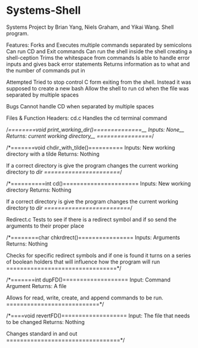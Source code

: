 # Systems-Shell
Systems Project by Brian Yang, Niels Graham, and Yikai Wang. Shell program.

Features:
Forks and Executes multiple commands separated by semicolons
	Can run CD and Exit commands
	Can run the shell inside the shell creating a shell-ception
	Trims the whitespace from commands
	Is able to handle error inputs and gives back error statements
  Returns information as to what and the number of commands put in


Attempted
	Tried to stop control C form exiting from the shell. Instead it was supposed to create a
new bash
Allow the shell to run cd when the file was separated by multiple spaces  


Bugs
	Cannot handle CD when separated by multiple spaces


Files & Function Headers:
cd.c
Handles the cd terminal command

/*========void print_working_dir()==============__
Inputs: None__
Returns: current working directory__
================*/


/*=======void chdir_with_tilde()==========
Inputs: New working directory with a tilde
Returns: Nothing


If a correct directory is give the program changes the
current working directory to *dir
======================*/


/*==========int cd()======================
Inputs: New working directory
Returns: Nothing


If a correct directory is give the program changes the
current working directory to *dir
=========================*/


Redirect.c
Tests to see if there is a redirect symbol and if so send the
arguments to their proper place

/*========char chkrdrect()================
Inputs: Arguments
Returns: Nothing


Checks for specific redirect symbols and if one is
found it turns on a series of boolean holders that will
influence how the program will run
================================*/


/*=======int dupFD()===================
Input: Command Argument
Returns: A file


Allows for read, write, create, and append commands
to be run.
===========================*/


/*====void revertFD()===================
Input: The file that needs to be changed
Returns: Nothing


Changes standard in and out
=================================*/
